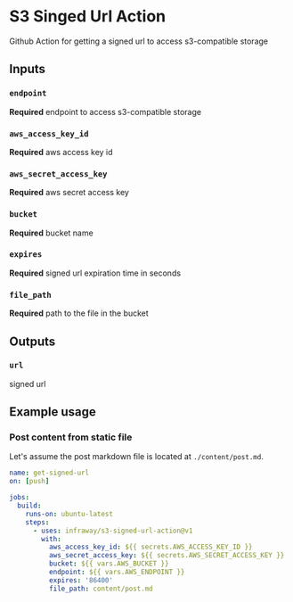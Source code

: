 # S3 Singed Url Action

Github Action for getting a signed url to access s3-compatible storage

## Inputs

### `endpoint`

**Required** endpoint to access s3-compatible storage

### `aws_access_key_id`

**Required** aws access key id

### `aws_secret_access_key`

**Required** aws secret access key

### `bucket`

**Required** bucket name

### `expires`

**Required** signed url expiration time in seconds

### `file_path`

**Required** path to the file in the bucket

## Outputs

### `url`

signed url

## Example usage

### Post content from static file

Let's assume the post markdown file is located at `./content/post.md`.
```yaml
name: get-signed-url
on: [push]

jobs:
  build:
    runs-on: ubuntu-latest
    steps:
      - uses: infraway/s3-signed-url-action@v1
        with:
          aws_access_key_id: ${{ secrets.AWS_ACCESS_KEY_ID }}
          aws_secret_access_key: ${{ secrets.AWS_SECRET_ACCESS_KEY }}
          bucket: ${{ vars.AWS_BUCKET }}
          endpoint: ${{ vars.AWS_ENDPOINT }}
          expires: '86400'
          file_path: content/post.md
```
